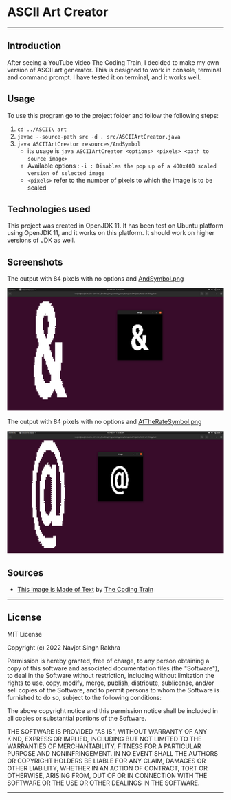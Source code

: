 # ASCII Art Creator

---

## Introduction

After seeing a YouTube video The Coding Train, I decided to make my own version of ASCII art generator. This is designed
to work in console, terminal and command prompt. I have tested it on terminal, and it works well.

## Usage

To use this program go to the project folder and follow the following steps:

1. ``cd ../ASCII\ art``
2. ``javac --source-path src -d . src/ASCIIArtCreator.java``
3. ``java ASCIIArtCreator resources/AndSymbol``
    * its usage is ``java ASCIIArtCreator <options> <pixels> <path to source image>``
    * Available options : ``-i : Disables the pop up of a 400x400 scaled version of selected image``
    * ``<pixels>``  refer to the number of pixels to which the image is to be scaled

## Technologies used

This project was created in OpenJDK 11. It has been test on Ubuntu platform using OpenJDK 11, and it works on this
platform. It should work on higher versions of JDK as well.

## Screenshots

The output with 84 pixels with no options and [AndSymbol.png](resources/AndSymbol.png)

![alt text](resources/SampleImage1.png)

The output with 84 pixels with no options and [AtTheRateSymbol.png](resources/AtTheRateSymbol.png)

![alt text](resources/SampleImage2.png)

## Sources

* [This Image is Made of Text](https://youtu.be/55iwMYv8tGI)
  by [The Coding Train](https://www.youtube.com/c/TheCodingTrain/)

___

## License

MIT License

Copyright (c) 2022 Navjot Singh Rakhra

Permission is hereby granted, free of charge, to any person obtaining a copy of this software and associated
documentation files (the "Software"), to deal in the Software without restriction, including without limitation the
rights to use, copy, modify, merge, publish, distribute, sublicense, and/or sell copies of the Software, and to permit
persons to whom the Software is furnished to do so, subject to the following conditions:

The above copyright notice and this permission notice shall be included in all copies or substantial portions of the
Software.

THE SOFTWARE IS PROVIDED "AS IS", WITHOUT WARRANTY OF ANY KIND, EXPRESS OR IMPLIED, INCLUDING BUT NOT LIMITED TO THE
WARRANTIES OF MERCHANTABILITY, FITNESS FOR A PARTICULAR PURPOSE AND NONINFRINGEMENT. IN NO EVENT SHALL THE AUTHORS OR
COPYRIGHT HOLDERS BE LIABLE FOR ANY CLAIM, DAMAGES OR OTHER LIABILITY, WHETHER IN AN ACTION OF CONTRACT, TORT OR
OTHERWISE, ARISING FROM, OUT OF OR IN CONNECTION WITH THE SOFTWARE OR THE USE OR OTHER DEALINGS IN THE SOFTWARE.
___